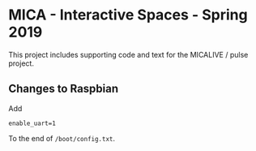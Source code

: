 # MICA - Interactive Spaces - Spring 2019

This project includes supporting code and text for the MICALIVE / pulse project.



## Changes to Raspbian 

Add 

```
enable_uart=1
```

To the end of `/boot/config.txt`.
